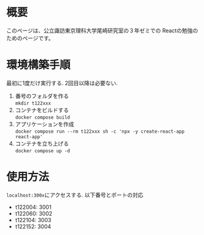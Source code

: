 # 概要

このページは、公立諏訪東京理科大学尾崎研究室の３年ゼミでの
Reactの勉強のためのページです。

# 環境構築手順
最初に1度だけ実行する. 2回目以降は必要ない.
1. 番号のフォルダを作る  
`mkdir t122xxx`
2. コンテナをビルドする  
`docker compose build`
3. アプリケーションを作成  
`docker compose run --rm t122xxx sh -c 'npx -y create-react-app react-app'`
4. コンテナを立ち上げる  
`docker compose up -d`

# 使用方法
`localhost:300x`にアクセスする.
以下番号とポートの対応
- t122004: 3001
- t122060: 3002
- t122104: 3003
- t122152: 3004
